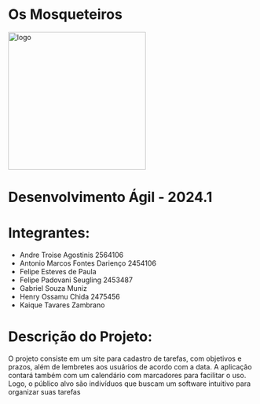 # Os Mosqueteiros
<img src="https://github.com/Felipecaf2323/monitoria_POO/assets/127225122/d1c0b645-2fb0-4b2b-af4f-5916ba53d41b" alt="logo" width="280"/><br/>
# Desenvolvimento Ágil - 2024.1

# Integrantes:
- Andre Troise Agostinis        2564106
- Antonio Marcos Fontes Darienço        2454106       
- Felipe Esteves de Paula
- Felipe Padovani Seugling        2453487
- Gabriel Souza Muniz
- Henry Ossamu Chida        2475456
- Kaique Tavares Zambrano

# Descrição do Projeto:
O projeto consiste em um site para cadastro de tarefas, com objetivos e prazos, além de lembretes aos usuários de acordo com a data. A aplicação contará também com um calendário com marcadores para facilitar o uso. Logo, o público alvo são indivíduos que buscam um software intuitivo para organizar suas tarefas
